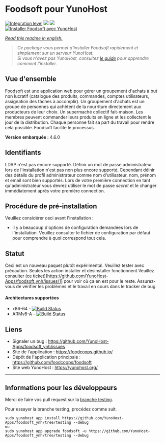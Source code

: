 # Foodsoft pour YunoHost

[![Integration level](https://dash.yunohost.org/integration/foodsoft.svg)](https://dash.yunohost.org/appci/app/foodsoft) ![](https://ci-apps.yunohost.org/ci/badges/foodsoft.status.svg) ![](https://ci-apps.yunohost.org/ci/badges/foodsoft.maintain.svg)  
[![Installer Foodsoft avec YunoHost](https://install-app.yunohost.org/install-with-yunohost.png)](https://install-app.yunohost.org/?app=foodsoft)

*[Read this readme in english.](./README.md)* 

> *Ce package vous permet d'installer Foodsoft rapidement et simplement sur un serveur YunoHost.  
Si vous n'avez pas YunoHost, consultez [le guide](https://yunohost.org/#/install) pour apprendre comment l'installer.*

## Vue d'ensemble

[Foodsoft](https://foodcoops.github.io/) est une application web pour gérer un groupement d'achats à but non lucratif (catalogue des produits, commandes, comptes utilisateurs, assignation des tâches à accomplir). Un groupement d'achats est un groupe de personnes qui achètent de la nourriture directement aux producteurs de leur choix. Un supermaché collectif fait-maison.
Les membres peuvent commander leurs produits en ligne et les collectent le jour de la distribution.
Chaque personne fait sa part du travail pour rendre cela possible.
Foodsoft facilite le processus.

**Version embarquée :** 4.6.0

## Identifiants

LDAP n'est pas encore supporté. Définir un mot de passe administrateur lors de l'installation n'est pas non plus encore supporté. Cependant déinir des détails du profil administrateur comme nom d'utilisateur, nom, prénom et email sont bien supportés.
Lors de votre première connection en tant qu'administrateur vous devrez utiliser le mot de passe *secret* et le changer immédiatement après votre première connection.

## Procédure de pré-installation
Veuillez considérer ceci avant l'installation : 

- Il y a beaucoup d'options de configuration demandées lors de l'installation. Veuillez consulter le fichier de configuration par défaut pour comprendre à quoi correspond tout cela.

## Statut
Ceci est un nouveau paquet plutôt expérimental. Veuillez tester avec précaution.
Seules les action installer et désinstaller fonctionnent.Veuillez consulter (ce ticket)[https://github.com/YunoHost-Apps/foodsoft_ynh/issues/1] pour voir où ça en est pour le reste.
Assurez-vous de vérifier les problèmes et le travail en cours dans le tracker de bug.

#### Architectures supportées

* x86-64 - [![Build Status](https://ci-apps.yunohost.org/ci/logs/foodsoft%20%28Apps%29.svg)](https://ci-apps.yunohost.org/ci/apps/foodsoft/)
* ARMv8-A - [![Build Status](https://ci-apps-arm.yunohost.org/ci/logs/foodsoft%20%28Apps%29.svg)](https://ci-apps-arm.yunohost.org/ci/apps/foodsoft/)


## Liens

 * Signaler un bug : https://github.com/YunoHost-Apps/foodsoft_ynh/issues
 * Site de l'application : https://foodcoops.github.io/
 * Dépôt de l'application principale : https://github.com/foodcoops/foodsoft
 * Site web YunoHost : https://yunohost.org/

---

## Informations pour les développeurs

Merci de faire vos pull request sur la [branche testing](https://github.com/YunoHost-Apps/foodsoft_ynh/tree/testing).

Pour essayer la branche testing, procédez comme suit.
```
sudo yunohost app install https://github.com/YunoHost-Apps/foodsoft_ynh/tree/testing --debug
ou
sudo yunohost app upgrade foodsoft -u https://github.com/YunoHost-Apps/foodsoft_ynh/tree/testing --debug
```

